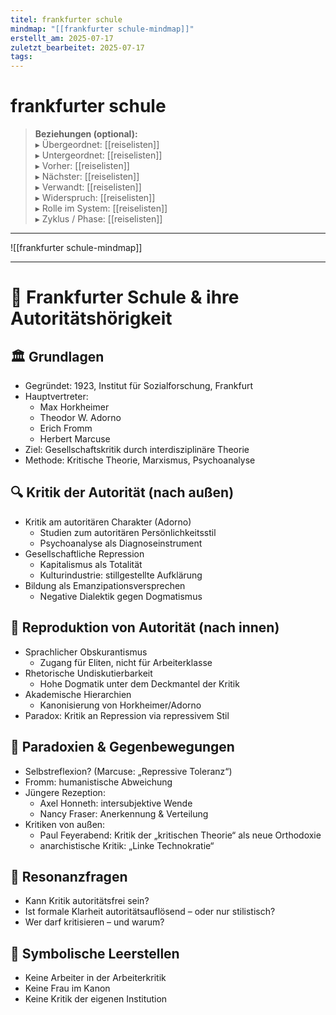 ```yaml
---
titel: frankfurter schule
mindmap: "[[frankfurter schule-mindmap]]"
erstellt_am: 2025-07-17
zuletzt_bearbeitet: 2025-07-17
tags:
---
```


# frankfurter schule

> **Beziehungen (optional):**  
> ▸ Übergeordnet: [[reiselisten]]  
> ▸ Untergeordnet: [[reiselisten]]  
> ▸ Vorher: [[reiselisten]]  
> ▸ Nächster: [[reiselisten]]  
> ▸ Verwandt: [[reiselisten]]  
> ▸ Widerspruch: [[reiselisten]]  
> ▸ Rolle im System: [[reiselisten]]  
> ▸ Zyklus / Phase: [[reiselisten]]

---

![[frankfurter schule-mindmap]]

---

# 🧠 Frankfurter Schule & ihre Autoritätshörigkeit

## 🏛️ Grundlagen
- Gegründet: 1923, Institut für Sozialforschung, Frankfurt
- Hauptvertreter:
  - Max Horkheimer
  - Theodor W. Adorno
  - Erich Fromm
  - Herbert Marcuse
- Ziel: Gesellschaftskritik durch interdisziplinäre Theorie
- Methode: Kritische Theorie, Marxismus, Psychoanalyse

## 🔍 Kritik der Autorität (nach außen)
- Kritik am autoritären Charakter (Adorno)
  - Studien zum autoritären Persönlichkeitsstil
  - Psychoanalyse als Diagnoseinstrument
- Gesellschaftliche Repression
  - Kapitalismus als Totalität
  - Kulturindustrie: stillgestellte Aufklärung
- Bildung als Emanzipationsversprechen
  - Negative Dialektik gegen Dogmatismus

## 🧷 Reproduktion von Autorität (nach innen)
- Sprachlicher Obskurantismus
  - Zugang für Eliten, nicht für Arbeiterklasse
- Rhetorische Undiskutierbarkeit
  - Hohe Dogmatik unter dem Deckmantel der Kritik
- Akademische Hierarchien
  - Kanonisierung von Horkheimer/Adorno
- Paradox: Kritik an Repression via repressivem Stil

## 🔀 Paradoxien & Gegenbewegungen
- Selbstreflexion? (Marcuse: „Repressive Toleranz“)
- Fromm: humanistische Abweichung
- Jüngere Rezeption:
  - Axel Honneth: intersubjektive Wende
  - Nancy Fraser: Anerkennung & Verteilung
- Kritiken von außen:
  - Paul Feyerabend: Kritik der „kritischen Theorie“ als neue Orthodoxie
  - anarchistische Kritik: „Linke Technokratie“

## 🧨 Resonanzfragen
- Kann Kritik autoritätsfrei sein?
- Ist formale Klarheit autoritätsauflösend – oder nur stilistisch?
- Wer darf kritisieren – und warum?

## 📎 Symbolische Leerstellen
- Keine Arbeiter in der Arbeiterkritik
- Keine Frau im Kanon
- Keine Kritik der eigenen Institution

